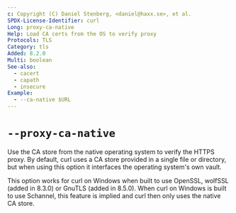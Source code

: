 ```yaml
---
c: Copyright (C) Daniel Stenberg, <daniel@haxx.se>, et al.
SPDX-License-Identifier: curl
Long: proxy-ca-native
Help: Load CA certs from the OS to verify proxy
Protocols: TLS
Category: tls
Added: 8.2.0
Multi: boolean
See-also:
  - cacert
  - capath
  - insecure
Example:
  - --ca-native $URL
---
```


# `--proxy-ca-native`

Use the CA store from the native operating system to verify the HTTPS proxy.
By default, curl uses a CA store provided in a single file or directory, but
when using this option it interfaces the operating system's own vault.

This option works for curl on Windows when built to use OpenSSL, wolfSSL
(added in 8.3.0) or GnuTLS (added in 8.5.0). When curl on Windows is built to
use Schannel, this feature is implied and curl then only uses the native CA
store.
